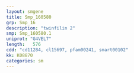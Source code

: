 ```yaml
---
layout: smgene
title: Smp_160580
grp: Smp_16
description: "twinfilin 2"
smp: Smp_160580.1
uniprot: "G4VEL7"
length:   576
cdd: "cd11284, cl15697, pfam00241, smart00102"
kk: K08870
categories: sm
---
```

